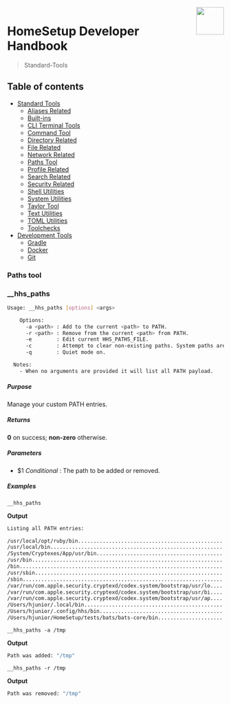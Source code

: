 <img src="https://iili.io/HvtxC1S.png" width="64" height="64" align="right" />

# HomeSetup Developer Handbook
>
> Standard-Tools

## Table of contents

<!-- toc -->

- [Standard Tools](../../functions.md#standard-tools)
  - [Aliases Related](aliases-related.md#aliases-related-functions)
  - [Built-ins](built-ins.md#built-ins-functions)
  - [CLI Terminal Tools](clitt.md#cli-terminal-tools)
  - [Command Tool](command-tool.md#command-tool)
  - [Directory Related](directory-related.md#directory-related-functions)
  - [File Related](file-related.md#file-related-functions)
  - [Network Related](network-related.md#network-related-functions)
  - [Paths Tool](paths-tool.md#paths-tool)
  - [Profile Related](profile-related.md#profile-related-functions)
  - [Search Related](search-related.md#search-related-functions)
  - [Security Related](security-related.md#security-related-functions)
  - [Shell Utilities](shell-utilities.md#shell-utilities)
  - [System Utilities](system-utilities.md#system-utilities)
  - [Taylor Tool](taylor-tool.md#taylor-tool)
  - [Text Utilities](text-utilities.md#text-utilities)
  - [TOML Utilities](toml-utilities.md#toml-utilities)
  - [Toolchecks](toolchecks.md#tool-checks-functions)
- [Development Tools](../../functions.md#development-tools)
  - [Gradle](../dev-tools/gradle-tools.md#gradle-functions)
  - [Docker](../dev-tools/docker-tools.md#docker-functions)
  - [Git](../dev-tools/git-tools.md#git-functions)

<!-- tocstop -->


### Paths tool

### __hhs_paths

```bash
Usage: __hhs_paths [options] <args>

    Options:
      -a <path> : Add to the current <path> to PATH.
      -r <path> : Remove from the current <path> from PATH.
      -e        : Edit current HHS_PATHS_FILE.
      -c        : Attempt to clear non-existing paths. System paths are not affected.
      -q        : Quiet mode on.

  Notes:
    - When no arguments are provided it will list all PATH payload.
```

##### **Purpose**

Manage your custom PATH entries.

##### **Returns**

**0** on success; **non-zero** otherwise.

##### **Parameters**

  - $1 _Conditional_     : The path to be added or removed.

##### **Examples**

`__hhs_paths`

**Output**

```bash
Listing all PATH entries:

/usr/local/opt/ruby/bin...............................................  => Custom paths
/usr/local/bin........................................................  => Shell export
/System/Cryptexes/App/usr/bin.........................................  => Shell export
/usr/bin..............................................................  => Shell export
/bin..................................................................  => Shell export
/usr/sbin.............................................................  => Shell export
/sbin.................................................................  => Shell export
/var/run/com.apple.security.cryptexd/codex.system/bootstrap/usr/lo....  => Shell export
/var/run/com.apple.security.cryptexd/codex.system/bootstrap/usr/bi....  => Shell export
/var/run/com.apple.security.cryptexd/codex.system/bootstrap/usr/ap....  => Shell export
/Users/hjunior/.local/bin.............................................  => Shell export
/Users/hjunior/.config/hhs/bin........................................  => Shell export
/Users/hjunior/HomeSetup/tests/bats/bats-core/bin.....................  => Shell export
```

`__hhs_paths -a /tmp`

**Output**

```bash
Path was added: "/tmp"
```

`__hhs_paths -r /tmp`

**Output**

```bash
Path was removed: "/tmp"
```

